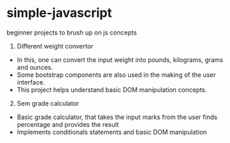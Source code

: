 # simple-javascript
beginner projects to brush up on js concepts

1. Different weight convertor 
- In this, one can convert the input weight into pounds, kilograms, grams and ounces. 
- Some bootstrap components are also used in the making of the user interface. 
- This project helps understand basic DOM manipulation concepts.

2. Sem grade calculator 
- Basic grade calculator, that takes the input marks from the user finds percentage and provides the result
- Implements conditionals statements and basic DOM manipulation
